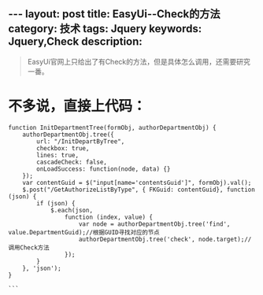 ​---
layout: post
title: EasyUi--Check的方法
category: 技术
tags: Jquery
keywords: Jquery,Check
description:
---

> EasyUi官网上只给出了有Check的方法，但是具体怎么调用，还需要研究一番。

# 不多说，直接上代码：

```
function InitDepartmentTree(formObj, authorDepartmentObj) {
    authorDepartmentObj.tree({
        url: "/InitDepartByTree",
        checkbox: true,
        lines: true,
        cascadeCheck: false,
        onLoadSuccess: function(node, data) {}
    });
    var contentGuid = $("input[name='contentsGuid']", formObj).val();
    $.post("/GetAuthorizeListByType", { FKGuid: contentGuid}, function (json) {
        if (json) {
            $.each(json,
                function (index, value) {
                    var node = authorDepartmentObj.tree('find', value.DepartmentGuid);//根据GUID寻找对应的节点
                    authorDepartmentObj.tree('check', node.target);//调用Check方法
                });
        }
    }, 'json');
}

​```